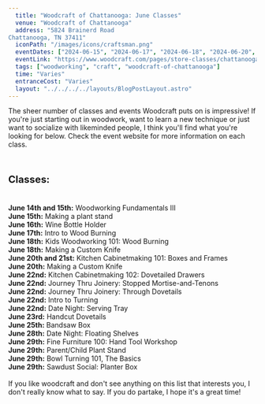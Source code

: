 ```yaml
---
  title: "Woodcraft of Chattanooga: June Classes"
  venue: "Woodcraft of Chattanooga"
  address: "5824 Brainerd Road
Chattanooga, TN 37411"
  iconPath: "/images/icons/craftsman.png"
  eventDates: ["2024-06-15", "2024-06-17", "2024-06-18", "2024-06-20", "2024-06-21", "2024-06-22", "2024-06-23", "2024-06-24", "2024-06-25", "2024-06-28", "2024-06-29"]
  eventLink: "https://www.woodcraft.com/pages/store-classes/chattanooga"
  tags: ["woodworking", "craft", "woodcraft-of-chattanooga"]
  time: "Varies"
  entranceCost: "Varies"
  layout: "../../../../layouts/BlogPostLayout.astro"
---
```


The sheer number of classes and events Woodcraft puts on is impressive! If you're just starting out in woodwork, want to learn a new technique or just want to socialize with likeminded people, I think you'll find what you're looking for below. Check the event website for more information on each class.

<br>
<b><p style="font-size: 20px;"> Classes:</p></b>
<br>
<b>June 14th and 15th:</b> Woodworking Fundamentals III
<br>
<b>June 15th:</b> Making a plant stand
<br>
<b>June 16th:</b> Wine Bottle Holder
<br>
<b>June 17th:</b> Intro to Wood Burning
<br>
<b>June 18th:</b> Kids Woodworking 101: Wood Burning
<br>
<b>June 18th:</b> Making a Custom Knife
<br>
<b>June 20th and 21st:</b> Kitchen Cabinetmaking 101: Boxes and Frames
<br>
<b>June 20th:</b> Making a Custom Knife
<br>
<b>June 22nd:</b> Kitchen Cabinetmaking 102: Dovetailed Drawers
<br>
<b>June 22nd:</b> Journey Thru Joinery: Stopped Mortise-and-Tenons
<br>
<b>June 22nd:</b> Journey Thru Joinery: Through Dovetails
<br>
<b>June 22nd:</b> Intro to Turning
<br>
<b>June 22nd:</b> Date Night: Serving Tray
<br>
<b>June 23rd:</b> Handcut Dovetails
<br>
<b>June 25th:</b> Bandsaw Box
<br>
<b>June 28th:</b> Date Night: Floating Shelves
<br>
<b>June 29th:</b> Fine Furniture 100: Hand Tool Workshop
<br>
<b>June 29th:</b> Parent/Child Plant Stand
<br>
<b>June 29th:</b> Bowl Turning 101, The Basics
<br>
<b>June 29th:</b> Sawdust Social: Planter Box
<br><br>
If you like woodcraft and don't see anything on this list that interests you, I don't really know what to say. If you do partake, I hope it's a great time!